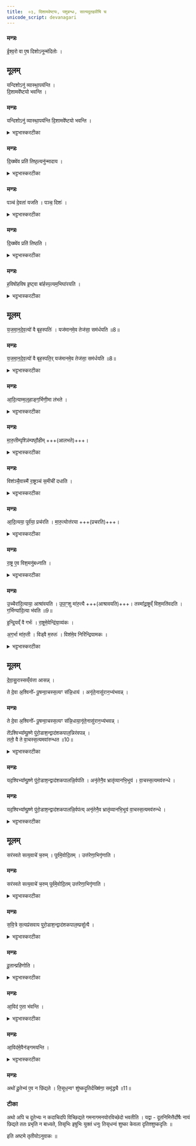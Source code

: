 ```yaml
---
title:  ०३, दिशामवेष्टयः, पशुबन्धः, सात्यदूतहवींषि च
unicode_script: devanagari
---
```

### मन्त्रः
ई॒श्व॒रो वा ए॒ष दिशोऽनून्म॑दितोः ।   
## मूलम्
यन्दिशोऽनु॑ व्यास्था॒पय॑न्ति ।  
दि॒शामवे᳚ष्टयो भवन्ति ।
### मन्त्रः
यन्दिशोऽनु॑ व्यास्था॒पय॑न्ति दि॒शामवे᳚ष्टयो भवन्ति ।
<details><summary>भट्टभास्करटीका</summary>

1 ईश्वरो वा इत्यादि ॥ यं दिशोऽनु दिशो लक्षीकृत्य व्यास्थापयन्ति 'समिधमातिष्ठ' इत्यादिभिः पृथक् पृथक् आस्थापयन्ति, स खलु तां दिशमनु उन्मदितोः उन्मत्तो भवितुमीश्वरस्स्यात् । 'ईश्वरे तोसुन्कसुनौ'। तस्माद्दिशामवेष्टयः कर्तव्या भवन्ति । 'आग्नेयमष्टाकपालं निर्वपति हिरण्यं दक्षिणा' इत्याद्याः अग्नियैन्द्रवैश्वदेवमैत्रावरुणबार्हस्पत्याः ।
</details>

### मन्त्रः
दि॒ख्ष्वे॑व प्रति॑ तिष्ठ॒त्यनु॑न्मादाय ।

<details><summary>भट्टभास्करटीका</summary>

ततो दिक्षु प्रतिष्ठितो भवति नोन्मत्तो भ्रमति । दिशां सम्बन्धिनां उन्मादयितॄणां अवयजनहेतुत्वाद्दिशामवेष्टयः ॥
</details>

### मन्त्रः
पञ्च॑ दे॒वता॑ यजति ।
पञ्च॒ दिशः॑ ।

<details><summary>भट्टभास्करटीका</summary>

2 पञ्च देवता इत्यादि, ॥ गतम् ॥
</details>

### मन्त्रः
दि॒ख्ष्वे॑व प्रति॑ तिष्ठति ।
<details><summary>भट्टभास्करटीका</summary>

दिक्ष्वेवेति । दिक्षु पुरोडाशान् मध्ये च बार्हस्पत्यं निधाय यजमानात् ॥
</details>

### मन्त्रः
ह॒विषो॑हविष इ॒ष्ट्वा बा॑र्हस्प॒त्यम॒भिघा॑रयति ।
<details><summary>भट्टभास्करटीका</summary>

3 हविषो हविष इति ॥ सर्वहविर्यागानन्तरं बार्हस्पत्यमभिघारयति ।
</details>

## मूलम्
य॒ज॒मा॒न॒दे॒व॒त्यो॑ वै बृह॒स्पतिः॑ ।
यज॑मानमे॒व तेज॑सा॒ सम॑र्धयति ॥8॥  

### मन्त्रः
य॒ज॒मा॒न॒दे॒व॒त्यो॑ वै बृह॒स्पति॒र् यज॑मानमे॒व तेज॑सा॒ सम॑र्धयति ॥8॥  
<details><summary>भट्टभास्करटीका</summary>

यजमानदेवत्य इति । यजमानदेवतायै अयम् । देवतान्तात्तादर्थ्ये यत् । बृहस्पतेः पुरोहितत्वाद्यजमानस्य प्राधान्यं, तस्माद्यजमानमेव प्रधानं तेजसा समृद्धं करोति ॥
</details>

### मन्त्रः
आ॒दि॒त्याम्म॒ल्॒हाङ्ग॒र्भिणी॒मा ल॑भते ।

<details><summary>भट्टभास्करटीका</summary>

4 अत्र द्विपशुं पशुबन्धं विदधाति - आदित्यामित्यादि ॥ मल्हां मणिमालां यस्या ग्रीवायां मणिवन्मांसपिण्डद्वयं लम्बते ।
</details>

### मन्त्रः
मा॒रु॒तीम्पृश्ञि॑म्पष्ठौ॒हीम् +++(आलभते)+++।

<details><summary>भट्टभास्करटीका</summary>

पृश्निः श्वेतवत्सा । पष्ठौही उक्ता ।
</details>

### मन्त्रः
विश॑ञ्चै॒वास्मै॑ रा॒ष्ट्रञ्च॑ स॒मीची॑ दधाति ।

<details><summary>भट्टभास्करटीका</summary>

विशं चेत्यादि । राष्ट्रस्य आदित्याः धारयितारः । मरुतो विशः । तस्माद्विशं च राष्ट्रं च राष्ट्रपतिं च सङ्गते स्थापयति । 'समस्समि'इति सम्यादेशः । 'चौ'इति दीर्घत्वं, अन्तोदात्तत्वं च ॥
</details>

### मन्त्रः
आ॒दि॒त्यया॒ पूर्व॑या॒ प्रच॑रति ।
मा॒रु॒त्योत्त॑रया +++(प्रचरति)+++।
<details><summary>भट्टभास्करटीका</summary>

5 आदित्ययेत्यादि ॥ गतम् । राष्ट्रं वीर्यवत् करोति ।
</details>

### मन्त्रः
रा॒ष्ट्र ए॒व विश॒मनु॑बध्नाति ।
<details><summary>भट्टभास्करटीका</summary>

विशं निरिन्द्रियां निर्वीर्यां अस्वतन्त्रां करोति ।
</details>

### मन्त्रः
उ॒च्चैरा॑दि॒त्याया॒ आश्रा॑वयति ।
उ॒पा॒ꣳ॒शु मा॑रु॒त्यै +++(आश्रावयति)+++।
तस्मा᳚द्रा॒ष्ट्रव्ँ विश॒मति॑वदति ।
ग॒र्भिण्या॑दि॒त्या भ॑वति ॥9॥  

इ॒न्द्रि॒यव्ँ वै गर्भः॑ ।
रा॒ष्ट्रमे॒वेन्द्रि॑या॒व्य॑कः ।

अ॒ग॒र्भा मा॑रु॒ती ।
विड्वै म॒रुतः॑ ।
विश॑मे॒व निरि॑न्द्रियामकः ।
<details><summary>भट्टभास्करटीका</summary>

अत्र 'विड्वै मरुतः'इति सर्वशेषः 'विशं चैवास्मै'इत्यादिष्वपि सम्बध्यते ॥
</details>

## मूलम्

दे॒वा॒सु॒रास्सय्ँय॑त्ता आसन्न् ।   

ते दे॒वा अ॒श्विनो᳚ᳶ पू॒षन्वा॒चस्स॒त्यꣳ स॑न्नि॒धाय॑ ।
अनृ॑ते॒नासु॑रान॒भ्य॑भवन्न् ।
### मन्त्रः
ते दे॒वा अ॒श्विनो᳚ᳶ पू॒षन्वा॒चस्स॒त्यꣳ स॑न्नि॒धाया॒नृ॑ते॒नासु॑रान॒भ्य॑भवन्न् ।  

ते᳚ऽश्विभ्या᳚म्पू॒ष्णे पु॑रो॒डाश॒न्द्वाद॑शकपाल॒न्निर॑वपन्न् ।   
ततो॒ वै ते वा॒चस्स॒त्यमवा॑रुन्धत ॥10॥
<details><summary>भट्टभास्करटीका</summary>

6 देवासुरा इत्यादि ॥ अश्विनोः पूष्णि च वाचः सत्यं सत्यत्वं रूपं निधाय अनृतेन छलेन असुरानभिभूय ततोऽश्विभ्यां पूष्णे च द्वादशकपालं निरुप्य वाचः सत्यत्वं लब्धवन्तः ।
</details>

### मन्त्रः
यद॒श्विभ्या᳚म्पू॒ष्णे पु॑रो॒डाश॒न्द्वाद॑शकपालन्नि॒र्वप॑ति ।
अनृ॑तेनै॒व भ्रातृ॑व्यानभि॒भूय॑ ।
वा॒चस्स॒त्यमव॑रुन्धे ।
### मन्त्रः
यद॒श्विभ्या᳚म्पू॒ष्णे पु॑रो॒डाश॒न्द्वाद॑शकपालन्नि॒र्वप॑त्य् अनृ॑तेनै॒व भ्रातृ॑व्यानभि॒भूय॑ वा॒चस्स॒त्यमव॑रुन्धे ।
<details><summary>भट्टभास्करटीका</summary>

यदश्विभ्यामित्यादि । गतम् । त्रिहविष्केयमिष्टिः । तत्राश्विनौ पूषा च संभूय एकदेवता । द्वादशकपाल एकं हविः ।़
</details>

## मूलम्
सर॑स्वते सत्य॒वाचे॑ च॒रुम् ।
पूर्व॑मे॒वोदि॒तम् ।
उत्त॑रेणा॒भिगृ॑णाति ।
### मन्त्रः
सर॑स्वते सत्य॒वाचे॑ च॒रुम् पूर्व॑मे॒वोदि॒तम् उत्त॑रेणा॒भिगृ॑णाति ।
<details><summary>भट्टभास्करटीका</summary>

ततः सरस्वत्यै चरुर्द्वितीयः ।
</details>

### मन्त्रः
स॒वि॒त्रे स॒त्यप्र॑सवाय पुरो॒डाश॒न्द्वाद॑शकपाल॒म्प्रसू᳚त्यै ।
<details><summary>भट्टभास्करटीका</summary>

सवित्रे द्वादशकपालस्तृतीयः ।
पूर्वमेवेति । अश्विभ्यां पूष्णे च यदुक्तं वाचस्सत्यावरोधाख्यं फलं तदेव उत्तरेण 'सरस्वते सत्यवाचे चरुम्'इत्यनेनापि हविषा सह अभिगृणाति फलत्वेनाभिसंबध्नाति, तस्मात्फलान्तरं न भ्रमितव्यमिति भावः । शब्दान् पूर्वमेव राजसयूब्राह्मणे विहितानां गुणवादार्थवादार्थः इहानुबाह्मणेनानुवादः क्रियते ।
तत्र 'अश्विभ्यां पूष्णे'इत्यस्यास्ति गुणविधिः 'वाचस्सत्यमवरुन्धे'इति। 'सवित्रे सत्यप्रसवाय'इत्यस्यापि 'प्रसूत्यै'इत्युच्यते । 'सरस्वते सत्यवाचे'इत्यत्र न कंचिद्गुणविधिं पश्यामः । तत्र पुनर्वचनानर्थक्यमाशङ्क्याह - पूर्वमेव विहितं हविः उत्तरेणानुब्राह्यणेनाप्यभिगृणाति पुनरपि कीर्तयति हविषः क्रमविधानार्थम् । अर्थवादो न वक्तव्य एव, 'सत्यवाचे चरुम्'इति स्वरूपेणैव गवत्वादिति भावः ।   
यद्वा - 'सरस्वते सत्यवाचे चरुम्'इत्युक्ते को गुणोऽस्येति यद्यनुयोगं कश्चिद्ब्रूयात् तदयुक्तं पूर्वमेव 'सरस्वते सत्यवाचे चरुम्'इति विधिमात्रेणैव उक्तं स्पष्टं यदि ब्रूयात् सत्यवागवरोध इति । तदनेनाप्युत्तरेण वचनेन तदेवाभिगृणाति । गतमेव पुनरपि शब्दयति । न कंश्चिद्विशेषः । तस्मात्सारस्वतेन न कंचिद्गुणं ब्रूम इति ॥
</details>

### मन्त्रः
दू॒तान्प्रहि॑णोति ।

<details><summary>भट्टभास्करटीका</summary>

7 दूतान् प्रहिणोति प्रतिराजभ्यः ।
</details>

### मन्त्रः
आ॒विद॑ ए॒ता भ॑वन्ति ।  
<details><summary>भट्टभास्करटीका</summary>

आविदः शासनानि एते दूता भवन्ति तत्कारित्वात् । आविद्यन्ते राजसामन्ताः ख्याप्यन्ते आभिरित्याविदः । संपदादित्वात् किम् ।
</details>

### मन्त्रः
आ॒विद॑मे॒वैन॑ङ्गमयन्ति ।

<details><summary>भट्टभास्करटीका</summary>

एनं यजमानमाविदं सवख्यातिं गमयन्ति । प्रकाशं शासनहारिणो दूता आविदः । आविदः नोपबाधन्ते ।
</details>

### मन्त्रः
अथो॑ दू॒तेभ्य॑ ए॒व न छि॑द्यते ।
ति॒सृ॒ध॒न्वꣳ शु॑ष्कदृ॒तिर्दख्षि॑णा॒ समृ॑द्ध्यै ॥11॥  
### टीका
अथो अपि च दूतेभ्यः न कदाचिदपि विच्छिद्यते गमनागमनयोरविच्छेदो भवतीति । यद्वा - दूतनिमित्तैर्दोषैः नायं छिद्यते ततः प्रभृति न बाध्यते, तिसृभिः इषुभिः युक्तं धनुः तिसृधन्वं शुष्का केवला दृतिश्शुष्कदृतिः ॥


इति अष्टमे तृतीयोऽनुवाकः ॥  

